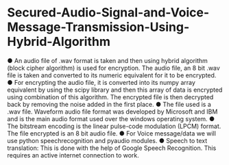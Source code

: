 # Secured-Audio-Signal-and-Voice-Message-Transmission-Using-Hybrid-Algorithm
●	An audio file of .wav format is taken and then using hybrid algorithm (block cipher algorithm) is used for encryption. The audio file, an 8 bit .wav file is taken and converted to its numeric equivalent for it to be encrypted.
●	For encrypting the audio file, it is converted into its numpy array equivalent by using the scipy library and then this array of data is encrypted using combination of this algorithm. The encrypted file is then decrypted back by removing the noise added in the first place.
●	The file used is a .wav file. Waveform audio file format was developed by Microsoft and IBM and is the main audio format used over the windows operating system. 
●	The bitstream encoding is the linear pulse-code modulation (LPCM) format. The file encrypted is an 8 bit audio file.
●	For Voice message/data we will use python speechrecognition and pyaudio modules.
●	Speech to text translation: This is done with the help of Google Speech Recognition. This requires an active internet connection to work.
